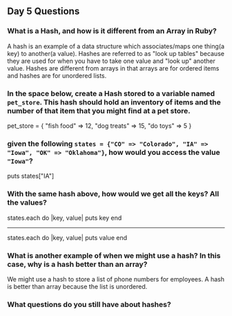 ## Day 5 Questions

### What is a Hash, and how is it different from an Array in Ruby?

A hash is an example of a data structure which associates/maps one thing(a key) to another(a value). Hashes are referred to as "look up tables" because they are used for when you have to take one value and "look up" another value. Hashes are different from arrays in that arrays are for ordered items and hashes are for unordered lists.

### In the space below, create a Hash stored to a variable named `pet_store`.  This hash should hold an inventory of items and the number of that item that you might find at a pet store.

pet_store = {
  "fish food" => 12,
  "dog treats" => 15,
  "do toys" => 5
}

### given the following `states = {"CO" => "Colorado", "IA" => "Iowa", "OK" => "Oklahoma"}`, how would you access the value `"Iowa"`?
puts states["IA"]

### With the same hash above, how would we get all the keys?  All the values?
states.each do |key, value|
puts key
end

------

states.each do |key, value|
puts value
end

### What is another example of when we might use a hash?  In this case, why is a hash better than an array?
We might use a hash to store a list of phone numbers for employees. A hash is better than array because the list is unordered.

### What questions do you still have about hashes?
